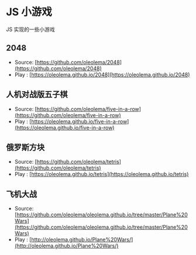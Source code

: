 # JS 小游戏
JS 实现的一些小游戏

## 2048

- Source: [https://github.com/oleolema/2048](https://github.com/oleolema/2048)
- Play  : [https://oleolema.github.io/2048](https://oleolema.github.io/2048)

## 人机对战版五子棋

- Source: [https://github.com/oleolema/five-in-a-row](https://github.com/oleolema/five-in-a-row)
- Play  : [https://oleolema.github.io/five-in-a-row](https://oleolema.github.io/five-in-a-row)

## 俄罗斯方块

- Source: [https://github.com/oleolema/tetris](https://github.com/oleolema/tetris)
- Play  : [https://oleolema.github.io/tetris](https://oleolema.github.io/tetris)

## 飞机大战

- Source: [https://github.com/oleolema/oleolema.github.io/tree/master/Plane%20Wars](https://github.com/oleolema/oleolema.github.io/tree/master/Plane%20Wars)
- Play  : [http://oleolema.github.io/Plane%20Wars/](http://oleolema.github.io/Plane%20Wars/)
